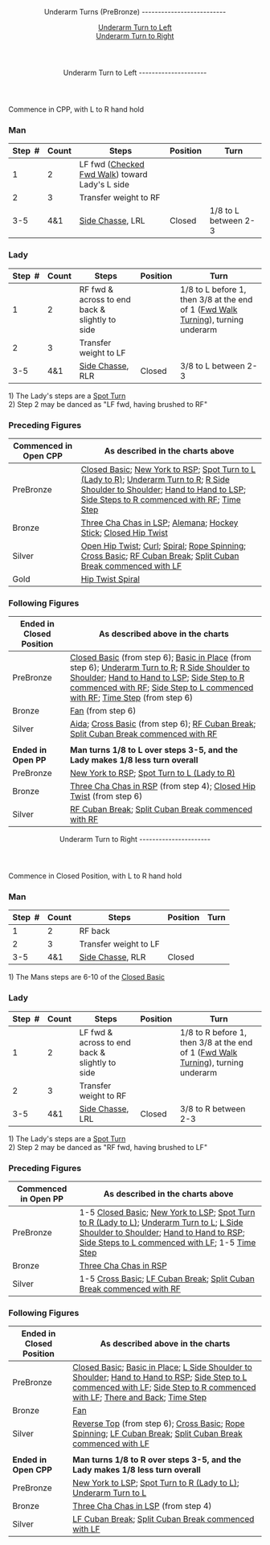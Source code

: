 <header>Underarm Turns (PreBronze)
--------------------------

[Underarm Turn to Left](#left)  
 [Underarm Turn to Right](#right)

 </header> <header> <a id="left">Underarm Turn to Left
---------------------

</a> </header>Commence in CPP, with L to R hand hold

### Man

 | **Step<span style="color:white">\_</span>\#** | **Count** | **Steps** | **Position** | **Turn** |
|---|---|---|---|---|
| 1 | 2 | LF fwd ([Checked Fwd Walk](../technique/cr_checked_fwd_walk.md)) toward Lady's L side |  |  |
| 2 | 3 | Transfer weight to RF |  |  |
| 3-5 | 4&amp;1 | [Side Chasse](../technique/c_side_chasse.md), LRL | Closed | 1/8 to L between 2-3 |

### Lady

 | **Step<span style="color:white">\_</span>\#** | **Count** | **Steps** | **Position** | **Turn** |
|---|---|---|---|---|
| 1 | 2 | RF fwd &amp; across to end back &amp; slightly to side |  | 1/8 to L before 1, then 3/8 at the end of 1 ([Fwd Walk Turning](../technique/cr_fwd_walk_turning.md)), turning underarm |
| 2 | 3 | Transfer weight to LF |  |  |
| 3-5 | 4&amp;1 | [Side Chasse](../technique/c_side_chasse.md), RLR | Closed | 3/8 to L between 2-3 |

1\) The Lady's steps are a <span class="auto-style3">[Spot Turn](spot_turn.md)</span>  
 2) Step 2 may be danced as "LF fwd, having brushed to RF"

### Preceding Figures

 | **Commenced in Open CPP** | **As described in the charts above** |
|---|---|
| PreBronze | [Closed Basic](closed_basic.md); [New York to RSP](new_york.md); [Spot Turn to L (Lady to R)](spot_turn.md); [Underarm Turn to R](underarm_turn.md); [R Side Shoulder to Shoulder](shoulder_to_shoulder.md); [Hand to Hand to LSP](hand_to_hand.md); [Side Steps to R commenced with RF](side_step.md); [Time Step](time_step.md) |
| Bronze | [Three Cha Chas in LSP](three_cha_chas_in_RSP_LSP.md); [Alemana](alemana.md); [Hockey Stick](hockey_stick.md); [Closed Hip Twist](closed_hip.md) |
| Silver | [Open Hip Twist](open_hip.md); [Curl](curl.md); [Spiral](spiral.md); [Rope Spinning](rope_spinning.md); [Cross Basic](cross_basic.md); [RF Cuban Break](cuban_breaks.md); [Split Cuban Break commenced with LF](cuban_breaks.md) |
| Gold | [Hip Twist Spiral](hip_spiral.md) |

### Following Figures

 | **Ended in Closed Position** | **As described above in the charts** |
|---|---|
| PreBronze | [Closed Basic](closed_basic.md) (from step 6); [Basic in Place](basic_in_place.md) (from step 6); [Underarm Turn to R](underarm_turn.md); [R Side Shoulder to Shoulder](shoulder_to_shoulder.md); [Hand to Hand to LSP](hand_to_hand.md); [Side Step to R commenced with RF](side_step.md); [Side Step to L commenced with RF](side_step.md); [Time Step](time_step.md) (from step 6) |
| Bronze | [Fan](fan.md) (from step 6) |
| Silver | [Aida](aida.md); [Cross Basic](cross_basic.md) (from step 6); [RF Cuban Break](cuban_breaks.md); [Split Cuban Break commenced with RF](cuban_breaks.md) |
|  |  |
| **Ended in Open PP** | **Man turns 1/8 to L over steps 3-5, and the Lady makes 1/8 less turn overall** |
| PreBronze | [New York to RSP](new_york.md); [Spot Turn to L (Lady to R)](spot_turn.md) |
| Bronze | [Three Cha Chas in RSP](three_cha_chas_in_RSP_LSP.md) (from step 4); [Closed Hip Twist](closed_hip.md) (from step 6) |
| Silver | [RF Cuban Break](cuban_breaks.md); [Split Cuban Break commenced with RF](cuban_breaks.md) |

 <header> <a id="right">Underarm Turn to Right
----------------------

</a> </header>Commence in Closed Position, with L to R hand hold

### Man

 | **Step<span style="color:white">\_</span>\#** | **Count** | **Steps** | **Position** | **Turn** |
|---|---|---|---|---|
| 1 | 2 | RF back |  |  |
| 2 | 3 | Transfer weight to LF |  |  |
| 3-5 | 4&amp;1 | [Side Chasse](../technique/c_side_chasse.md), RLR | Closed |  |

1\) The Mans steps are 6-10 of the [Closed Basic](closed_basic.md)

### Lady

 | **Step<span style="color:white">\_</span>\#** | **Count** | **Steps** | **Position** | **Turn** |
|---|---|---|---|---|
| 1 | 2 | LF fwd &amp; across to end back &amp; slightly to side |  | 1/8 to R before 1, then 3/8 at the end of 1 ([Fwd Walk Turning](../technique/cr_fwd_walk_turning.md)), turning underarm |
| 2 | 3 | Transfer weight to RF |  |  |
| 3-5 | 4&amp;1 | [Side Chasse](../technique/c_side_chasse.md), LRL | Closed | 3/8 to R between 2-3 |

1\) The Lady's steps are a <span class="auto-style3">[Spot Turn](spot_turn.md)</span>  
 2) Step 2 may be danced as "RF fwd, having brushed to LF"

### Preceding Figures

 | **Commenced in Open PP** | **As described in the charts above** |
|---|---|
| PreBronze | 1-5 [Closed Basic](closed_basic.md); [New York to LSP](new_york.md); [Spot Turn to R (Lady to L)](spot_turn.md); [Underarm Turn to L](underarm_turn.md); [L Side Shoulder to Shoulder](shoulder_to_shoulder.md); [Hand to Hand to RSP](hand_to_hand.md); [Side Steps to L commenced with LF](side_step.md); 1-5 [Time Step](time_step.md) |
| Bronze | [Three Cha Chas in RSP](three_cha_chas_in_RSP_LSP.md) |
| Silver | 1-5 [Cross Basic](cross_basic.md); [LF Cuban Break](cuban_breaks.md); [Split Cuban Break commenced with RF](cuban_breaks.md) |

### Following Figures

 | **Ended in Closed Position** | **As described above in the charts** |
|---|---|
| PreBronze | [Closed Basic](closed_basic.md); [Basic in Place](basic_in_place.md); [L Side Shoulder to Shoulder](shoulder_to_shoulder.md); [Hand to Hand to RSP](hand_to_hand.md); [Side Step to L commenced with LF](side_step.md); [Side Step to R commenced with LF](side_step.md); [There and Back](there_and_back.md); [Time Step](time_step.md) |
| Bronze | [Fan](fan.md) |
| Silver | [Reverse Top](reverse_top.md) (from step 6); [Cross Basic](cross_basic.md); [Rope Spinning](rope_spinning.md); [LF Cuban Break](cuban_breaks.md); [Split Cuban Break commenced with LF](cuban_breaks.md#split) |
|  |  |
| **Ended in Open CPP** | **Man turns 1/8 to R over steps 3-5, and the Lady makes 1/8 less turn overall** |
| PreBronze | [New York to LSP](new_york.md); [Spot Turn to R (Lady to L)](spot_turn.md); [Underarm Turn to L](underarm_turn.md) |
| Bronze | [Three Cha Chas in LSP](three_cha_chas_in_RSP_LSP.md#lsp) (from step 4) |
| Silver | [LF Cuban Break](cuban_breaks.md); [Split Cuban Break commenced with LF](cuban_breaks.md#split) |
